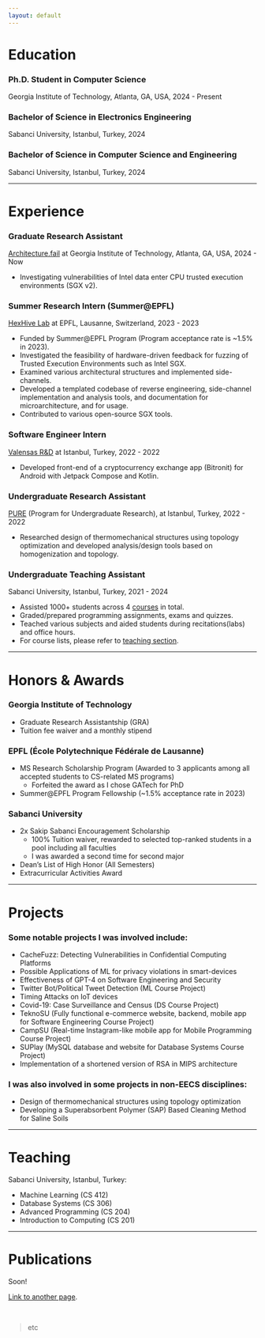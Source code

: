 ```yaml
---
layout: default
---
```



# Education

### Ph.D. Student in Computer Science
Georgia Institute of Technology, Atlanta, GA, USA, 2024 - Present

### Bachelor of Science in Electronics Engineering
Sabanci University, Istanbul, Turkey, 2024

### Bachelor of Science in Computer Science and Engineering
Sabanci University, Istanbul, Turkey, 2024

* * *

# Experience

### Graduate Research Assistant
[Architecture.fail](https://architecture.fail) at Georgia Institute of Technology, Atlanta, GA, USA, 2024 - Now

- Investigating vulnerabilities of Intel data enter CPU trusted execution environments (SGX v2).

### Summer Research Intern (Summer@EPFL)
[HexHive Lab](https://hexhive.epfl.ch) at EPFL, Lausanne, Switzerland, 2023 - 2023

- Funded by Summer@EPFL Program (Program acceptance rate is ~1.5% in 2023).
- Investigated the feasibility of hardware-driven feedback for fuzzing of Trusted Execution Environments such as Intel SGX.
- Examined various architectural structures and implemented side-channels.
- Developed a templated codebase of reverse engineering, side-channel implementation and analysis tools, and documentation for microarchitecture, and for usage.
- Contributed to various open-source SGX tools.

###  Software Engineer Intern
[Valensas R&D](https://valensas.com) at Istanbul, Turkey, 2022 - 2022

- Developed front-end of a cryptocurrency exchange app (Bitronit) for Android with Jetpack Compose and Kotlin.

### Undergraduate Research Assistant 
[PURE](https://pure.sabanciuniv.edu) (Program for Undergraduate Research), at Istanbul, Turkey, 2022 - 2022

- Researched design of thermomechanical structures using topology optimization and developed analysis/design tools based on homogenization and topology.

### Undergraduate Teaching Assistant
Sabanci University, Istanbul, Turkey, 2021 - 2024

- Assisted 1000+ students across 4 [courses](https://oytunkuday.com/#teaching) in total.
- Graded/prepared programming assignments, exams and quizzes.
- Teached various subjects and aided students during recitations(labs) and office hours.
- For course lists, please refer to [teaching section](https://oytunkuday.com/#teaching).

* * *

# Honors & Awards

### Georgia Institute of Technology
- Graduate Research Assistantship (GRA)
 - Tuition fee waiver and a monthly stipend

### EPFL (École Polytechnique Fédérale de Lausanne) 
- MS Research Scholarship Program (Awarded to 3 applicants among all accepted students to CS-related MS programs)
  - Forfeited the award as I chose GATech for PhD
- Summer@EPFL Program Fellowship (~1.5% acceptance rate in 2023)

### Sabanci University
- 2x Sakip Sabanci Encouragement Scholarship
  - 100% Tuition waiver, rewarded to selected top-ranked students in a pool including all faculties
  - I was awarded a second time for second major
- Dean’s List of High Honor (All Semesters)
- Extracurricular Activities Award

* * *

# Projects

### Some notable projects I was involved include:
 - CacheFuzz: Detecting Vulnerabilities in Confidential Computing Platforms
 - Possible Applications of ML for privacy violations in smart-devices
 - Effectiveness of GPT-4 on Software Engineering and Security
 - Twitter Bot/Political Tweet Detection (ML Course Project)
 - Timing Attacks on IoT devices
 - Covid-19: Case Surveillance and Census (DS Course Project)
 - TeknoSU (Fully functional e-commerce website, backend, mobile app for Software Engineering Course Project)
 - CampSU (Real-time Instagram-like mobile app for Mobile Programming Course Project)
 - SUPlay (MySQL database and website for Database Systems Course Project)
 - Implementation of a shortened version of RSA in MIPS architecture

### I was also involved in some projects in non-EECS disciplines:
- Design of thermomechanical structures using topology optimization
- Developing a Superabsorbent Polymer (SAP) Based Cleaning Method for Saline Soils

* * *

# Teaching

Sabanci University, Istanbul, Turkey:
- Machine Learning (CS 412)
- Database Systems (CS 306)
- Advanced Programming (CS 204)
- Introduction to Computing (CS 201)

* * *

# Publications

Soon!

[Link to another page](./another-page.html).

&nbsp;
> etc